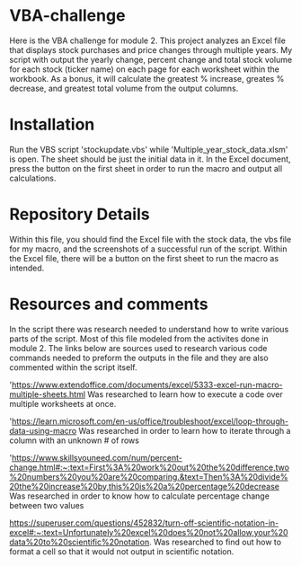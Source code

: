 # VBA-challenge

Here is the VBA challenge for module 2.  This project analyzes an Excel file that displays stock purchases and price changes through multiple years.  My script with output the yearly change, percent change and total stock volume for each stock (ticker name) on each page for each worksheet within the workbook.  As a bonus, it will calculate the greatest % increase, greates % decrease, and greatest total volume from the output columns.

# Installation
Run the VBS script 'stockupdate.vbs' while 'Multiple_year_stock_data.xlsm' is open. The sheet should be just the initial data in it. In the Excel document, press the button on the first sheet in order to run the macro and output all calculations.

# Repository Details
Within this file, you should find the Excel file with the stock data, the vbs file for my macro, and the screenshots of a successful run of the script.  Within the Excel file, there will be a button on the first sheet to run the macro as intended.

# Resources and comments

In the script there was research needed to understand how to write various parts of the script. Most of this file modeled from the activites done in module 2. The links below are sources used to research various code commands needed to preform the outputs in the file and they are also commented within the script itself.

'https://www.extendoffice.com/documents/excel/5333-excel-run-macro-multiple-sheets.html
    Was researched to learn how to execute a code over multiple worksheets at once.

'https://learn.microsoft.com/en-us/office/troubleshoot/excel/loop-through-data-using-macro
    Was researched in order to learn how to iterate through a column with an unknown # of rows

'https://www.skillsyouneed.com/num/percent-change.html#:~:text=First%3A%20work%20out%20the%20difference,two%20numbers%20you%20are%20comparing.&text=Then%3A%20divide%20the%20increase%20by,this%20is%20a%20percentage%20decrease
    Was researched in order to know how to calculate percentage change between two values

https://superuser.com/questions/452832/turn-off-scientific-notation-in-excel#:~:text=Unfortunately%20excel%20does%20not%20allow,your%20data%20to%20scientific%20notation.
    Was researched to find out how to format a cell so that it would not output in scientific notation.